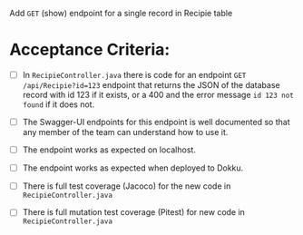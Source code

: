  Add `GET` (show) endpoint for a single record in Recipie table

# Acceptance Criteria:

- [ ] In `RecipieController.java` there is code for an 
      endpoint `GET /api/Recipie?id=123` endpoint 
      that returns the JSON of the database record with id 123 if it
      exists, or a 400 and the error message `id 123 not found` if it
      does not.
- [ ] The Swagger-UI endpoints for this endpoint is well documented
      so that any member of the team can understand how to use it.
- [ ] The endpoint works as expected on localhost.
- [ ] The endpoint works as expected when deployed to Dokku.
- [ ] There is full test coverage (Jacoco) for the new code in 
      `RecipieController.java`
- [ ] There is full mutation test coverage (Pitest) for new code in
      `RecipieController.java`



